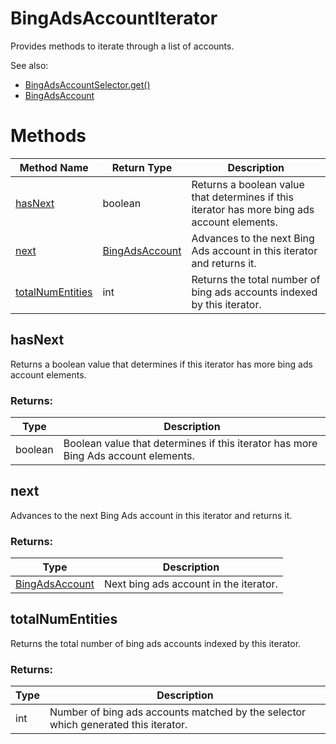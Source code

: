 # BingAdsAccountIterator
Provides methods to iterate through a list of accounts.

See also:
- [BingAdsAccountSelector.get()](./BingAdsAccountSelector#get)
- [BingAdsAccount](./BingAdsAccount)

# Methods
|Method Name|Return Type|Description|
|-|-|-
[hasNext](#hasnext)|boolean|Returns a boolean value that determines if this iterator has more bing ads account elements.
[next](#next)|[BingAdsAccount](./BingAdsAccount)|Advances to the next Bing Ads account in this iterator and returns it.<br />
[totalNumEntities](#totalnumentities)|int|Returns the total number of bing ads accounts indexed by this iterator.

## <a name="hasnext"></a>hasNext
Returns a boolean value that determines if this iterator has more bing ads account elements.
### Returns:
|Type|Description|
|-|-
boolean|Boolean value that determines if this iterator has more Bing Ads account elements.

## <a name="next"></a>next
Advances to the next Bing Ads account in this iterator and returns it.

### Returns:
|Type|Description|
|-|-
[BingAdsAccount](./BingAdsAccount)|Next bing ads account in the iterator.

## <a name="totalnumentities"></a>totalNumEntities
Returns the total number of bing ads accounts indexed by this iterator.


### Returns:
|Type|Description|
|-|-
int|Number of bing ads accounts matched by the selector which generated this iterator.

